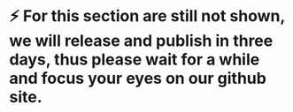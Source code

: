 # ⚡️ For this section are still not shown, we will release and publish in three days, thus please wait for a while and focus your eyes on our github site. 